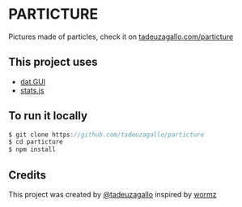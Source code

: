 # PARTICTURE

Pictures made of particles, check it on [tadeuzagallo.com/particture](http://tadeuzagallo.com/particture)

## This project uses

* [dat.GUI](http://workshop.chromeexperiments.com/examples/gui)
* [stats.js](https://github.com/mrdoob/stats.js)

## To run it locally

```js
$ git clone https://github.com/tadeuzagallo/particture
$ cd particture
$ npm install
```

## Credits

This project was created by [@tadeuzagallo](http://github.com/tadeuzagallo) inspired by [wormz](http://zenorocha.github.io/wormz)
